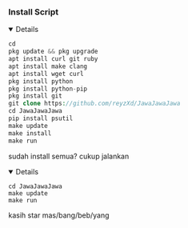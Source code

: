 ### Install Script 
<details open>
  
```php
cd
pkg update && pkg upgrade
apt install curl git ruby
apt install make clang
apt install wget curl
pkg install python
pkg install python-pip
pkg install git
git clone https://github.com/reyzXd/JawaJawaJawa
cd JawaJawaJawa
pip install psutil
make update
make install
make run
```
sudah install semua? cukup jalankan
<details open>

```
cd JawaJawaJawa
make update
make run
```
kasih star mas/bang/beb/yang
